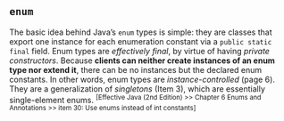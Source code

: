 ## `enum`
The basic idea behind Java’s `enum` types is simple: they are classes that export one instance for each enumeration constant via a `public static final` field. Enum types are *effectively final*, by virtue of having *private constructors*. Because **clients can neither create instances of an enum type nor extend it**, there can be no instances but the declared enum constants. In other words, enum types are *instance-controlled* (page 6). They are a generalization of *singletons* (Item 3), which are essentially single-element enums. <sup>[Effective Java (2nd Edition) >> Chapter 6 Enums and Annotations >> item 30: Use enums instead of int constants]</sup>
